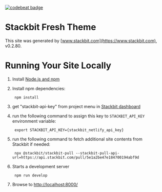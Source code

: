 [![codebeat badge](https://codebeat.co/badges/75f9430c-aa10-4988-a6c3-9002d270cf2e)](https://codebeat.co/projects/github-com-edwinnduti-dev-to-static-site-master)

# Stackbit Fresh Theme

This site was generated by [www.stackbit.com](https://www.stackbit.com), v0.2.80.

# Running Your Site Locally

1. Install [Node.js and npm](https://nodejs.org/en/)

1. Install npm dependencies:

        npm install

1. get "stackbit-api-key" from project menu in [Stackbit dashboard](https://app.stackbit.com/dashboard)

1. run the following command to assign this key to `STACKBIT_API_KEY` environment variable:

        export STACKBIT_API_KEY={stackbit_netlify_api_key}

1. run the following command to fetch additional site contents from Stackbit if needed:

        npx @stackbit/stackbit-pull --stackbit-pull-api-url=https://api.stackbit.com/pull/5e1a2be47e184700194abf9d

1. Starts a development server

        npm run develop

1. Browse to [http://localhost:8000/](http://localhost:8000/)
